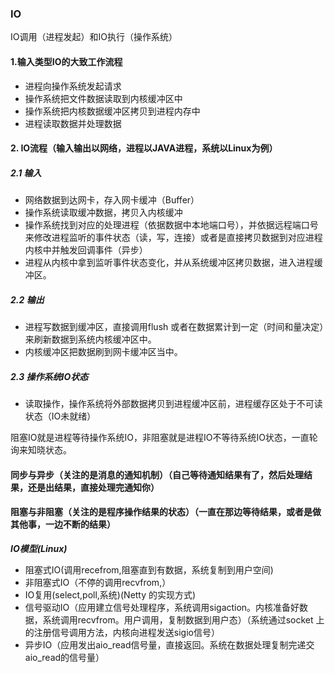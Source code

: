 ### IO

IO调用（进程发起）和IO执行（操作系统）

#### 1.输入类型IO的大致工作流程

* 进程向操作系统发起请求
* 操作系统把文件数据读取到内核缓冲区中
* 操作系统把内核数据缓冲区拷贝到进程内存中
* 进程读取数据并处理数据

#### 2. IO流程（输入输出以网络，进程以JAVA进程，系统以Linux为例）

##### 2.1 输入

* 网络数据到达网卡，存入网卡缓冲（Buffer）
* 操作系统读取缓冲数据，拷贝入内核缓冲
* 操作系统找到对应的处理进程（依据数据中本地端口号），并依据远程端口号来修改进程监听的事件状态（读，写，连接）或者是直接拷贝数据到对应进程内核中并触发回调事件（异步）
* 进程从内核中拿到监听事件状态变化，并从系统缓冲区拷贝数据，进入进程缓冲区。

##### 2.2 输出

* 进程写数据到缓冲区，直接调用flush 或者在数据累计到一定（时间和量决定）来刷新数据到系统内核缓冲区中。
* 内核缓冲区把数据刷到网卡缓冲区当中。

##### 2.3 操作系统IO状态

* 读取操作，操作系统将外部数据拷贝到进程缓冲区前，进程缓存区处于不可读状态（IO未就绪）

阻塞IO就是进程等待操作系统IO，非阻塞就是进程IO不等待系统IO状态，一直轮询来知晓状态。

#### 同步与异步（关注的是消息的通知机制）（自己等待通知结果有了，然后处理结果，还是出结果，直接处理完通知你）

#### 阻塞与非阻塞（关注的是程序操作结果的状态）（一直在那边等待结果，或者是做其他事，一边不断的结果）

***IO模型(Linux)***

* 阻塞式IO(调用recefrom,阻塞直到有数据，系统复制到用户空间)
* 非阻塞式IO（不停的调用recvfrom,）
* IO复用(select,poll,系统)(Netty 的实现方式)
* 信号驱动IO（应用建立信号处理程序，系统调用sigaction。内核准备好数据，系统调用recvfrom。用户调用，复制数据到用户态）（系统通过socket 上的注册信号调用方法，内核向进程发送sigio信号）
* 异步IO（应用发出aio_read信号量，直接返回。系统在数据处理复制完递交aio_read的信号量）





